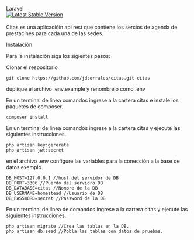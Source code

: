 Laravel <br>
<a href="https://packagist.org/packages/laravel/framework"><img src="https://poser.pugx.org/laravel/framework/v/stable.svg" alt="Latest Stable Version"></a>
<br>
<br>
Citas es una aplicacióin api rest que contiene los sercios de agenda de prestacines para cada una de las sedes.


Instalación

Para la instalación siga los sigientes pasos:

Clonar el respositorio

```
git clone https://github.com/jdcorrales/citas.git citas
```

duplique el archivo .env.example y renombrelo como .env

En un terminal de linea comandos ingrese a la cartera citas e instale los paquetes de composer.

```
composer install
```

En un terminal de linea comandos ingrese a la cartera citas y ejecute las siguientes instrucciones.

```
php artisan key:gererate
php artisan jwt:secret
```

en el archivo .env configure las variables para la conección a la base de datos exemplo.

```
DB_HOST=127.0.0.1 //host del servidor de DB
DB_PORT=3306 //Puerdo del servidro DB
DB_DATABASE=citas //Nombre de la DB
DB_USERNAME=homestead //Usuario de DB
DB_PASSWORD=secret //Password de la DB
```
En un terminal de linea de comandos ingrese a la cartera citas y ejecute las siguientes instrucciones.

```
php artisan migrate //Crea las tablas en la DB.
php artisan db:seed //Pobla las tablas con datos de pruebas.
```


